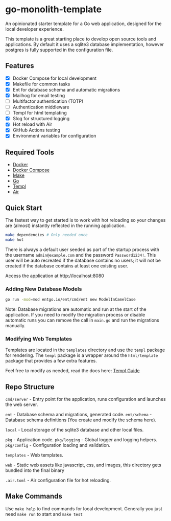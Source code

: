 # go-monolith-template
An opinionated starter template for a Go web application, designed for the local developer experience.

This template is a great starting place to develop open source tools and applications.  By default it uses a sqlite3 database
implementation, however postgres is fully supported in the configuration file.


## Features

- [x] Docker Compose for local development
- [x] Makefile for common tasks
- [x] Ent for database schema and automatic migrations
- [x] Mailhog for email testing
- [ ] Multifactor authentication (TOTP)
- [ ] Authentication middleware
- [ ] Templ for html templating
- [x] Slog for structured logging
- [x] Hot reload with Air
- [x] GitHub Actions testing
- [x] Environment variables for configuration

## Required Tools

- <a href="https://www.docker.com/" target="_blank">Docker</a>
- <a href="https://docs.docker.com/compose/" target="_blank">Docker Compose</a>
- <a href="https://www.gnu.org/software/make/" target="_blank">Make</a>
- <a href="https://golang.org/" target="_blank">Go</a>
- <a href="https://templ.guide/quick-start/installation" target="_blank">Templ</a>
- <a href="https://github.com/cosmtrek/air" target="_blank">Air</a>

## Quick Start

The fastest way to get started is to work with hot reloading so your changes are (almost) instantly reflected in the running application.

```bash
make dependencies # Only needed once
make hot
```

There is always a default user seeded as part of the startup process with the username `admin@example.com` and the password `Password1234!`.
This user will be auto recreated if the database contains no users; it will not be created if the database contains at least one 
existing user.

Access the application at http://localhost:8080

### Adding New Database Models

```bash
go run -mod=mod entgo.io/ent/cmd/ent new ModelInCamelCase
```

Note:  Database migrations are automatic and run at the start of the application.  If you need to modify the migration process
or disable automatic runs you can remove the call in `main.go` and run the migrations manually.

### Modifying Web Templates

Templates are located in the `templates` directory and use the `templ` package for rendering.  The `templ` package is a wrapper around the `html/template` package that provides a few extra features.

Feel free to modify as needed, read the docs here: <a href="https://templ.guide/" target="_blank">Templ Guide</a>

## Repo Structure

`cmd/server` - Entry point for the application, runs configuration and launches the web server.

`ent` - Database schema and migrations, generated code.
`ent/schema` - Database schema definitions (You create and modify the schema here).

`local` - Local storage of the sqlite3 database and other local files.

`pkg` - Application code.
`pkg/logging` - Global logger and logging helpers.
`pkg/config` - Configuration loading and validation.

`templates` - Web templates.

`web` - Static web assets like javascript, css, and images, this directory gets bundled into the final binary

`.air.toml` - Air configuration file for hot reloading.


## Make Commands

Use `make help` to find commands for local development.  Generally you just need `make run` to start and `make test`


